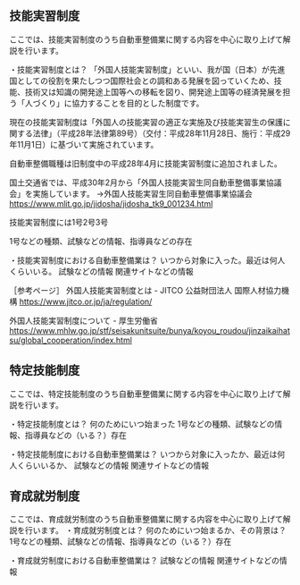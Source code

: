 ## 技能実習制度
ここでは、技能実習制度のうち自動車整備業に関する内容を中心に取り上げて解説を行います。

・技能実習制度とは？
「外国人技能実習制度」といい、我が国（日本）が先進国としての役割を果たしつつ国際社会との調和ある発展を図っていくため、技能、技術又は知識の開発途上国等への移転を図り、開発途上国等の経済発展を担う「人づくり」に協力することを目的とした制度です。

現在の技能実習制度は「外国人の技能実習の適正な実施及び技能実習生の保護に関する法律」（平成28年法律第89号）（交付：平成28年11月28日、施行：平成29年11月1日）に基づいて実施されています。

自動車整備職種は旧制度中の平成28年4月に技能実習制度に追加されました。

国土交通省では、平成30年2月から「外国人技能実習生同自動車整備事業協議会」を実施しています。
→外国人技能実習生同自動車整備事業協議会
https://www.mlit.go.jp/jidosha/jidosha_tk9_001234.html

技能実習制度には1号2号3号



1号などの種類、試験などの情報、指導員などの存在

・技能実習制度における自動車整備業は？
いつから対象に入った。最近は何人くらいいる。
試験などの情報
関連サイトなどの情報

［参考ページ］
外国人技能実習制度とは - JITCO 公益財団法人 国際人材協力機構
https://www.jitco.or.jp/ja/regulation/

外国人技能実習制度について - 厚生労働省
https://www.mhlw.go.jp/stf/seisakunitsuite/bunya/koyou_roudou/jinzaikaihatsu/global_cooperation/index.html

## 特定技能制度
ここでは、特定技能制度のうち自動車整備業に関する内容を中心に取り上げて解説を行います。

・特定技能制度とは？
何のためにいつ始まった
1号などの種類、試験などの情報、指導員などの（いる？）存在

・特定技能制度における自動車整備業は？
いつから対象に入ったか、最近は何人くらいいるか、
試験などの情報
関連サイトなどの情報

## 育成就労制度
ここでは、育成就労制度のうち自動車整備業に関する内容を中心に取り上げて解説を行います。
・育成就労制度とは？
何のためにいつ始まるか、その背景は？
1号などの種類、試験などの情報、指導員などの（いる？）存在

・育成就労制度における自動車整備業は？
試験などの情報
関連サイトなどの情報